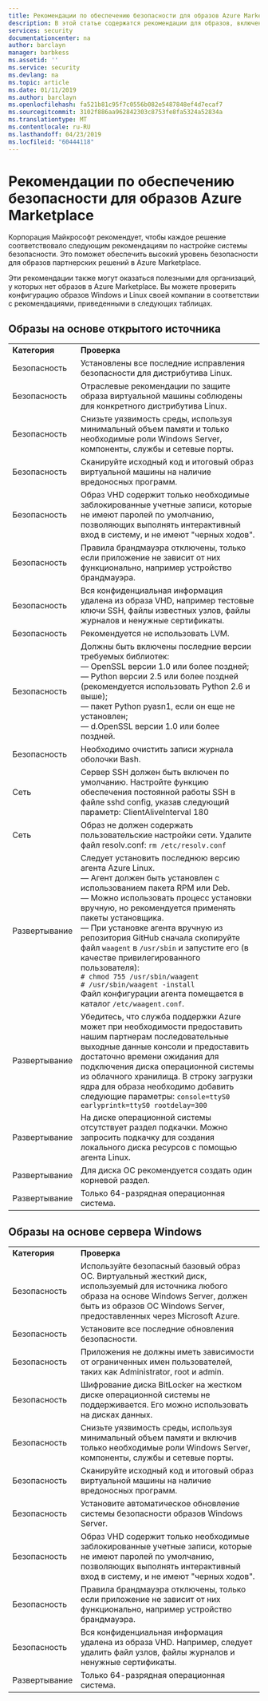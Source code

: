 ```yaml
---
title: Рекомендации по обеспечению безопасности для образов Azure Marketplace | Документация Майкрософт
description: В этой статье содержатся рекомендации для образов, включенных в Marketplace.
services: security
documentationcenter: na
author: barclayn
manager: barbkess
ms.assetid: ''
ms.service: security
ms.devlang: na
ms.topic: article
ms.date: 01/11/2019
ms.author: barclayn
ms.openlocfilehash: fa521b81c95f7c0556b082e5487848ef4d7ecaf7
ms.sourcegitcommit: 3102f886aa962842303c8753fe8fa5324a52834a
ms.translationtype: MT
ms.contentlocale: ru-RU
ms.lasthandoff: 04/23/2019
ms.locfileid: "60444118"
---
```

# <a name="security-recommendations-for-azure-marketplace-images"></a>Рекомендации по обеспечению безопасности для образов Azure Marketplace

Корпорация Майкрософт рекомендует, чтобы каждое решение соответствовало следующим рекомендациям по настройке системы безопасности. Это поможет обеспечить высокий уровень безопасности для образов партнерских решений в Azure Marketplace.

Эти рекомендации также могут оказаться полезными для организаций, у которых нет образов в Azure Marketplace. Вы можете проверить конфигурацию образов Windows и Linux своей компании в соответствии с рекомендациями, приведенными в следующих таблицах.

## <a name="open-source-based-images"></a>Образы на основе открытого источника

|||
|--------------------------------------------------------------|----------------------------------------------------------------------------------------------------------------------------------------------------------------------------------------------------------------------------------------------------------------------------------------|
| **Категория**                                                 | **Проверка**                                                                                                                                                                                                                                                                              |
| Безопасность                                                     | Установлены все последние исправления безопасности для дистрибутива Linux.                                                                                                                                                                                                              |
| Безопасность                                                     | Отраслевые рекомендации по защите образа виртуальной машины соблюдены для конкретного дистрибутива Linux.                                                                                                                                                                                     |
| Безопасность                                                     | Снизьте уязвимость среды, используя минимальный объем памяти и только необходимые роли Windows Server, компоненты, службы и сетевые порты.                                                                                                                                               |
| Безопасность                                                     | Сканируйте исходный код и итоговый образ виртуальной машины на наличие вредоносных программ.                                                                                                                                                                                                                                   |
| Безопасность                                                     | Образ VHD содержит только необходимые заблокированные учетные записи, которые не имеют паролей по умолчанию, позволяющих выполнять интерактивный вход в систему, и не имеют "черных ходов".                                                                                                                                           |
| Безопасность                                                     | Правила брандмауэра отключены, только если приложение не зависит от них функционально, например устройство брандмауэра.                                                                                                                                                                             |
| Безопасность                                                     | Вся конфиденциальная информация удалена из образа VHD, например тестовые ключи SSH, файлы известных узлов, файлы журналов и ненужные сертификаты.                                                                                                                                       |
| Безопасность                                                     | Рекомендуется не использовать LVM.                                                                                                                                                                                                                                            |
| Безопасность                                                     | Должны быть включены последние версии требуемых библиотек: </br> — OpenSSL версии 1.0 или более поздней; </br> — Python версии 2.5 или более поздней (рекомендуется использовать Python 2.6 и выше); </br> — пакет Python pyasn1, если он еще не установлен; </br> — d.OpenSSL версии 1.0 или более поздней.                                                                |
| Безопасность                                                     | Необходимо очистить записи журнала оболочки Bash.                                                                                                                                                                                                                                             |
| Сеть                                                   | Сервер SSH должен быть включен по умолчанию. Настройте функцию обеспечения постоянной работы SSH в файле sshd config, указав следующий параметр: ClientAliveInterval 180                                                                                                                                                        |
| Сеть                                                   | Образ не должен содержать пользовательские настройки сети. Удалите файл resolv.conf: `rm /etc/resolv.conf`                                                                                                                                                                                |
| Развертывание                                                   | Следует установить последнюю версию агента Azure Linux. </br> — Агент должен быть установлен с использованием пакета RPM или Deb.  </br> — Можно использовать процесс установки вручную, но рекомендуется применять пакеты установщика. </br> — При установке агента вручную из репозитория GitHub сначала скопируйте файл `waagent` в `/usr/sbin` и запустите его (в качестве привилегированного пользователя): </br>`# chmod 755 /usr/sbin/waagent` </br>`# /usr/sbin/waagent -install` </br>Файл конфигурации агента помещается в каталог `/etc/waagent.conf`.    |
| Развертывание                                                   | Убедитесь, что служба поддержки Azure может при необходимости предоставить нашим партнерам последовательные выходные данные консоли и предоставить достаточно времени ожидания для подключения диска операционной системы из облачного хранилища. В строку загрузки ядра для образа необходимо добавить следующие параметры: `console=ttyS0 earlyprintk=ttyS0 rootdelay=300` |
| Развертывание                                                   | На диске операционной системы отсутствует раздел подкачки. Можно запросить подкачку для создания локального диска ресурсов с помощью агента Linux.         |
| Развертывание                                                   | Для диска ОС рекомендуется создать один корневой раздел.      |
| Развертывание                                                   | Только 64-разрядная операционная система.                                                                                                                                                                                                                                                          |

## <a name="windows-server-based-images"></a>Образы на основе сервера Windows

|||
|-------------| -------------------------|
| **Категория**                                                     | **Проверка**                                                                                                                                                                |
| Безопасность                                                         | Используйте безопасный базовый образ ОС. Виртуальный жесткий диск, используемый для источника любого образа на основе Windows Server, должен быть из образов ОС Windows Server, предоставленных через Microsoft Azure. |
| Безопасность                                                         | Установите все последние обновления безопасности.                                                                                                                                     |
| Безопасность                                                         | Приложения не должны иметь зависимости от ограниченных имен пользователей, таких как Administrator, root и admin.                                                                |
| Безопасность                                                         | Шифрование диска BitLocker на жестком диске операционной системы не поддерживается. Его можно использовать на дисках данных.                                                            |
| Безопасность                                                         | Снизьте уязвимость среды, используя минимальный объем памяти и включив только необходимые роли Windows Server, компоненты, службы и сетевые порты.                         |
| Безопасность                                                         | Сканируйте исходный код и итоговый образ виртуальной машины на наличие вредоносных программ.                                                                                                                     |
| Безопасность                                                         | Установите автоматическое обновление системы безопасности образов Windows Server.                                                                                                                |
| Безопасность                                                         | Образ VHD содержит только необходимые заблокированные учетные записи, которые не имеют паролей по умолчанию, позволяющих выполнять интерактивный вход в систему, и не имеют "черных ходов".                             |
| Безопасность                                                         | Правила брандмауэра отключены, только если приложение не зависит от них функционально, например устройство брандмауэра.                                                               |
| Безопасность                                                         | Вся конфиденциальная информация удалена из образа VHD. Например, следует удалить файл узлов, файлы журналов и ненужные сертификаты.                                              |
| Развертывание                                                       | Только 64-разрядная операционная система.                            |
